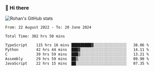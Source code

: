 ### 👋 Hi there 

<!--
**rohznmdev/rohznmdev** is a ✨ _special_ ✨ repository because its `README.md` (this file) appears on your GitHub profile.

Here are some ideas to get you started:

- 🔭 I’m currently working on ...
- 🌱 I’m currently learning Ruby and Ruby on Rails
- 👯 I’m looking to collaborate on ...
- 🤔 I’m looking for help with ...
- 💬 Ask me about ...
- 📫 How to reach me: ...
- 😄 Pronouns: ...
- ⚡ Fun fact: ...
-->
![Rohan's GitHub stats](https://github-readme-stats.vercel.app/api?username=rohznmdev&theme=dark&show_icons=true)

<!--START_SECTION:waka-->

```txt
From: 22 August 2022 - To: 20 June 2024

Total Time: 302 hrs 50 mins

TypeScript    115 hrs 16 mins █████████▓░░░░░░░░░░░░░░░   38.06 %
Python        42 hrs 44 mins  ███▓░░░░░░░░░░░░░░░░░░░░░   14.11 %
C             39 hrs 59 mins  ███▒░░░░░░░░░░░░░░░░░░░░░   13.21 %
Assembly      29 hrs 59 mins  ██▒░░░░░░░░░░░░░░░░░░░░░░   09.90 %
JavaScript    22 hrs 15 mins  ██░░░░░░░░░░░░░░░░░░░░░░░   07.35 %
```

<!--END_SECTION:waka-->
